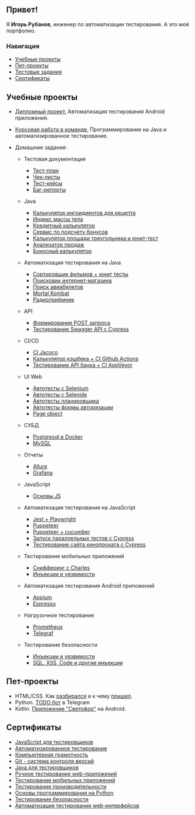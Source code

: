 ## Привет!
Я **Игорь Рубанов**, инженер по автоматизации тестирования. А это моё портфолио.

### Навигация
- [Учебные проекты](#study_projects)
- [Пет-проекты](#pet_projects)
- [Тестовые задания](#test_tasks)
- [Сертификаты](#sertificates)
<!-- - [Волонтерские проекты](#volunteer_projects) -->
<!-- - [Стажерские работы](#trainee_works) -->

## <a id="study_projects">Учебные проекты</a>
- [Дипломный проект.](https://github.com/rubbannov/Diploma-QAMID) Автоматизация тестирования Android приложения.
- [Курсовая работа в команде.](https://github.com/rubbannov/JavaQA-TeamWork) Программирование на Java и автоматизированное тестирование.

- Домашние задания:
    - Тестовая документация
      - [Тест-план](https://github.com/rubbannov/TestPlanning)
      - [Чек-листы](https://docs.google.com/spreadsheets/d/1gyOVcYI6XagmFQL6zfWq7qPRJ9tX4GZ1E4KtNRsd0Sc/edit?gid=0#gid=0)
      - [Тест-кейсы](https://docs.google.com/spreadsheets/d/1LqIcO9usM0mHk_CvlI7E_n15_mb80x8adNzvI3QA6OM/edit?gid=0#gid=0)
      - [Баг-репорты](https://docs.google.com/spreadsheets/d/1XGqteAA7v6V2r73GMC7fEcGIWBLeJZnXTWjpkx3n9co/edit?gid=0#gid=0)
      
    - Java
      - [Калькулятор ингридиентов для рецепта](https://github.com/rubbannov/recipe)
      - [Индекс массы тела](https://github.com/rubbannov/BmiService)
      - [Кредитный калькулятор](https://github.com/rubbannov/CreditPaymentService)
      - [Сервис по подсчету бонусов](https://github.com/rubbannov/BonusServiceLogs)
      - [Калькулятор площади треугольника и юнит-тест](https://github.com/rubbannov/SQRservice)
      - [Анализатор продаж](https://github.com/rubbannov/StatsService)
      - [Бонусный калькулятор](https://github.com/rubbannov/BonusService)
    - Автоматизация тестирования на Java
      - [Сортировщик фильмов + юнит тесты](https://github.com/rubbannov/PosterManager)
      - [Поисковик интернет-магазина](https://github.com/rubbannov/ProductManager)
      - [Поиск авиабилетов](https://github.com/rubbannov/AviaSales)
      - [Mortal Kombat](https://github.com/rubbannov/Tournament)
      - [Радиоприёмник](https://github.com/rubbannov/Radio)
    - API
      - [Формирование POST запроса](https://github.com/rubbannov/PostMethod)
      - [Тестирование Swagger API с Cypress](https://github.com/rubbannov/jest/tree/main/7.6.3)
    - CI/CD
      - [CI Jacoco](https://github.com/rubbannov/CICD)
      - [Калькулятор кэшбека + CI Github Actions](https://github.com/rubbannov/CashBackHacker)
      - [Тестирование API банка + CI AppVeyor](https://github.com/rubbannov/CI)
    - UI Web
      - [Автотесты с Selenium](https://github.com/rubbannov/Selenium)
      - [Автотесты с Selenide](https://github.com/rubbannov/Selenide)
      - [Автотесты планировщика](https://github.com/rubbannov/Patterns-Task1)
      - [Автотесты формы авторизации](https://github.com/rubbannov/Patterns-Task2)
      - [Page object](https://github.com/rubbannov/BDD)
    - СУБД
      - [Postgresql в Docker](https://github.com/rubbannov/Docker)
      - [MySQL](https://github.com/rubbannov/SQL)
    - Отчеты
      - [Allure](https://github.com/rubbannov/Allure)
      - [Grafana](https://github.com/rubbannov/Load-environment/blob/main/telegraf/Screenshots/1.png)
    - JavaScript
      - [Основы JS](https://github.com/rubbannov/bjs-2-homeworks)
    - Автоматизация тестирования на JavaScript
      - [Jest + Playwright](https://github.com/rubbannov/jest/tree/main/7.3)
      - [Puppeteer](https://github.com/rubbannov/jest/tree/main/7.4/puppeteer)
      - [Puppeteer + cucumber](https://github.com/rubbannov/jest/tree/main/7.5/puppeteer-2)
      - [Запуск параллельных тестов с Cypress](https://github.com/rubbannov/jest/tree/main/7.6)
      - [Тестирование сайта кинопроката с Cypress](https://github.com/rubbannov/jest/tree/main/7.7)
    - Тестирование мобильных приложений
      - [Снифферинг с Charles](https://docs.google.com/spreadsheets/d/1HbYknFxgWp9hJXJcTuuWdvzphzVOY0XUL_Cc4tz7Frg/edit?gid=0#gid=0)
      - [Инъекции и уязвимости]()
    - Автоматизация тестирования Android приложений
      - [Appium](https://github.com/rubbannov/Appium)
      - [Espresso](https://github.com/rubbannov/Espresso-Android-Test)
    - Нагрузочное тестирование
      - [Prometheus](https://github.com/rubbannov/Load-environment/tree/main/prometheus)
      - [Telegraf](https://github.com/rubbannov/Load-environment/tree/main/telegraf)
    - Тестирование безопасности
      - [Инъекции и уязвимости](https://docs.google.com/document/d/1H867FhLDF0GJHxW_SgfpqmMkmS6Rma18Z6I2Noc4vu8/edit#heading=h.eewh8iqod58o)
      - [SQL, XSS, Code и другие инъекции](https://docs.google.com/document/d/1F6FyLg0l3KGvMA5h2J8YrUDCcayLCm_UYL8jG-pSA9k/edit#heading=h.f4rhw4xdlprb)


## <a id="pet_projects">Пет-проекты</a>
- HTML/CSS. Как [разбирался](https://github.com/rubbannov/FirstStepsHTML) и к чему [пришел](https://github.com/rubbannov/MyFirstWebsite).
- Python. [TODO бот](https://github.com/rubbannov/TelegramToDoBot) в Telegram
- Kotlin. [Приложение "Светофор"](https://github.com/rubbannov/TrafficLight_Kotlin) на Android.
<!-- ## <a id="volunteer_projects">Волонтерские проекты</a> -->
<!-- ## <a id="trainee_works">Стажерские работы</a> -->
<!-- ## <a id="test_tasks">Тестовые задания</a> -->
## <a id="sertificates">Сертификаты</a>
- [JavaScript для тестировщиков](certificates/JavaScript_for_testers_certificate.pdf)
- [Автоматизированное тестирование](certificates/automation_testing_certificate.pdf)
- [Компьютерная грамотность](certificates/computer_literacy_certificate.pdf)
- [Git - система контроля версий](certificates/git_certificate.pdf)
- [Java для тестировщиков](certificates/java_for_testers_certificate.pdf)
- [Ручное тестирование web-приложений](certificates/manual_web_testing_certificate.pdf)
- [Тестирование мобильных приложений](certificates/mobile_apps_testing_certificate.pdf)
- [Тестирование производительности](certificates/performance_testing_certificate.pdf)
- [Основы программирования на Python](certificates/phython_certificate.pdf)
- [Тестирование безопасности](certificates/security_testing_certificate.pdf)
- [Автоматизация тестирования web-интерфейсов](certificates/web_interfaces_certificate.pdf)
